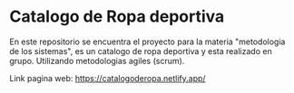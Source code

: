 # Catalogo de Ropa deportiva

En este repositorio se encuentra el proyecto para la materia "metodologia de los sistemas", es un catalogo de ropa deportiva y esta realizado en grupo. Utilizando metodologias agiles (scrum).

Link pagina web: https://catalogoderopa.netlify.app/